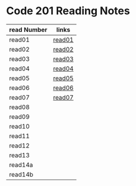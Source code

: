 # Code 201 Reading Notes

read Number | links
---------|------
read01 | [read01](read01)
read02 |[read02](read02)
read03 |[read03](read03)
read04 |[read04](read04)
read05 |[read05](read05)
read06 |[read06](read06)
read07 |[read07](read07)
read08 |
read09 |
read10 |
read11 |
read12 |
read13 |
read14a |
read14b |